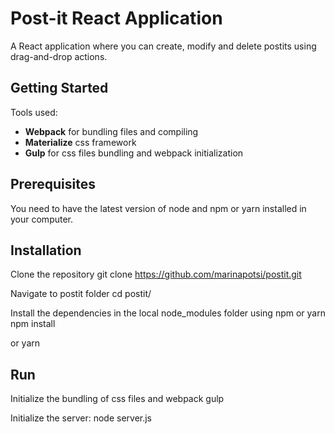 # Post-it React Application

A React application where you can create, modify and delete postits using drag-and-drop actions.

## Getting Started

Tools used:

* **Webpack** for bundling files and compiling
* **Materialize** css framework
* **Gulp** for css files bundling and webpack initialization 

## Prerequisites

You need to have the latest version of node and npm or yarn installed in your computer.



## Installation
Clone the repository
    git clone https://github.com/marinapotsi/postit.git

Navigate to postit folder
    cd  postit/

Install the dependencies in the local node_modules folder using npm or yarn
    npm install

or
    yarn



## Run

Initialize the bundling of css files and webpack
    gulp 


Initialize the server: 
    node server.js




